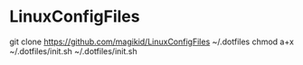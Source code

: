 LinuxConfigFiles
================

git clone https://github.com/magikid/LinuxConfigFiles ~/.dotfiles
chmod a+x ~/.dotfiles/init.sh
~/.dotfiles/init.sh
